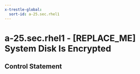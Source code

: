 ```yaml
---
x-trestle-global:
  sort-id: a-25.sec.rhel1
---
```


# a-25.sec.rhel1 - \[REPLACE_ME\] System Disk Is Encrypted

## Control Statement
